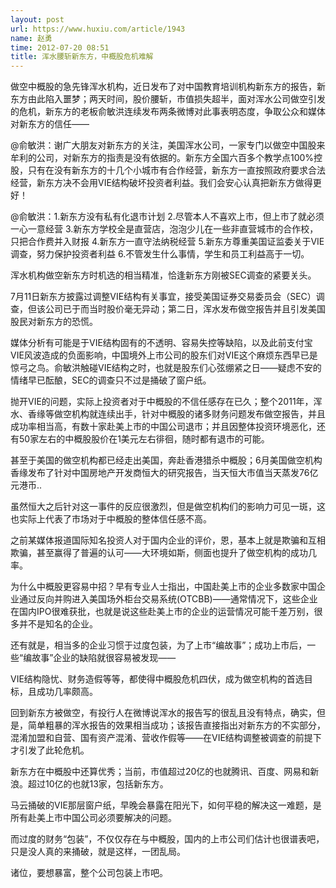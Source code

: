 ```yaml
---
layout: post
url: https://www.huxiu.com/article/1943
name: 赵勇
time: 2012-07-20 08:51
title: 浑水腰斩新东方，中概股危机难解
---
```

做空中概股的急先锋浑水机构，近日发布了对中国教育培训机构新东方的报告，新东方由此陷入噩梦；两天时间，股价腰斩，市值损失超半，面对浑水公司做空引发的危机，新东方的老板俞敏洪连续发布两条微博对此事表明态度，争取公众和媒体对新东方的信任——

@俞敏洪：谢广大朋友对新东方的关注，美国浑水公司，一家专门以做空中国股来牟利的公司，对新东方的指责是没有依据的。新东方全国六百多个教学点100%控股，只有在没有新东方的十几个小城市有合作经营，新东方一直按照政府要求合法经营，新东方决不会用VIE结构破坏投资者利益。我们会安心认真把新东方做得更好！

@俞敏洪：1.新东方没有私有化退市计划 2.尽管本人不喜欢上市，但上市了就必须一心一意经营 3.新东方学校全是直营店，泡泡少儿在一些非直营城市的合作校，只把合作费并入财报 4.新东方一直守法纳税经营 5.新东方尊重美国证监委关于VIE调查，努力保护投资者利益 6.不管发生什么事情，学生和员工利益高于一切。

浑水机构做空新东方时机选的相当精准，恰逢新东方刚被SEC调查的紧要关头。

7月11日新东方披露过调整VIE结构有关事宜，接受美国证券交易委员会（SEC）调查，但该公司已于而当时股价毫无异动；第二日，浑水发布做空报告并且引发美国股民对新东方的恐慌。

媒体分析有可能是于VIE结构固有的不透明、容易失控等缺陷，以及此前支付宝VIE风波造成的负面影响，中国境外上市公司的股东们对VIE这个麻烦东西早已是惊弓之鸟。俞敏洪触碰VIE结构之时，也就是股东们心弦绷紧之日——疑虑不安的情绪早已酝酿，SEC的调查只不过是捅破了窗户纸。

抛开VIE的问题，实际上投资者对于中概股的不信任感存在已久；整个2011年，浑水、香缘等做空机构就连续出手，针对中概股的诸多财务问题发布做空报告，并且成功率相当高，有数十家赴美上市的中国公司退市；并且因整体投资环境恶化，还有50家左右的中概股股价在1美元左右徘徊，随时都有退市的可能。

甚至于美国的做空机构都已经走出美国，奔赴香港猎杀中概股；6月美国做空机构香缘发布了针对中国房地产开发商恒大的研究报告，当天恒大市值当天蒸发76亿元港币..

虽然恒大之后针对这一事件的反应很激烈，但是做空机构们的影响力可见一斑，这也实际上代表了市场对于中概股的整体信任感不高。

之前某媒体报道国际知名投资人对于国内企业的评价，恩，基本上就是欺骗和互相欺骗，甚至赢得了普遍的认可——大环境如斯，侧面也提升了做空机构的成功几率。

为什么中概股更容易中招？早有专业人士指出，中国赴美上市的企业多数家中国企业通过反向并购进入美国场外柜台交易系统(OTCBB)——通常情况下，这些企业在国内IPO很难获批，也就是说这些赴美上市的企业的运营情况可能千差万别，很多并不是知名的企业。

还有就是，相当多的企业习惯于过度包装，为了上市“编故事”；成功上市后，一些“编故事”企业的缺陷就很容易被发现——

VIE结构隐忧、财务造假等等，都使得中概股危机四伏，成为做空机构的首选目标，且成功几率颇高。

回到新东方被做空，有投行人在微博说浑水的报告写的很乱且没有特点，确实，但是，简单粗暴的浑水报告的效果相当成功；该报告直接指出对新东方的不实部分，混淆加盟和自营、国有资产混淆、营收作假等——在VIE结构调整被调查的前提下才引发了此轮危机。

新东方在中概股中还算优秀；当前，市值超过20亿的也就腾讯、百度、网易和新浪。超过10亿的也就13家，包括新东方。

马云捅破的VIE那层窗户纸，早晚会暴露在阳光下，如何平稳的解决这一难题，是所有赴美上市中国公司必须要解决的问题。

而过度的财务“包装”，不仅仅存在与中概股，国内的上市公司们估计也很谱表吧，只是没人真的来捅破，就是这样，一团乱局。

诸位，要想暴富，整个公司包装上市吧。

